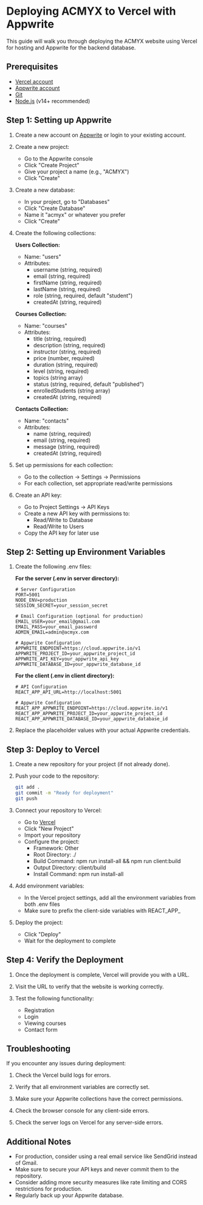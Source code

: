 # Deploying ACMYX to Vercel with Appwrite

This guide will walk you through deploying the ACMYX website using Vercel for hosting and Appwrite for the backend database.

## Prerequisites

- [Vercel account](https://vercel.com/)
- [Appwrite account](https://appwrite.io/)
- [Git](https://git-scm.com/)
- [Node.js](https://nodejs.org/) (v14+ recommended)

## Step 1: Setting up Appwrite

1. Create a new account on [Appwrite](https://appwrite.io/) or login to your existing account.

2. Create a new project:
   - Go to the Appwrite console
   - Click "Create Project"
   - Give your project a name (e.g., "ACMYX")
   - Click "Create"

3. Create a new database:
   - In your project, go to "Databases"
   - Click "Create Database"
   - Name it "acmyx" or whatever you prefer
   - Click "Create"

4. Create the following collections:

   **Users Collection:**
   - Name: "users"
   - Attributes:
     - username (string, required)
     - email (string, required)
     - firstName (string, required)
     - lastName (string, required)
     - role (string, required, default "student")
     - createdAt (string, required)

   **Courses Collection:**
   - Name: "courses"
   - Attributes:
     - title (string, required)
     - description (string, required)
     - instructor (string, required)
     - price (number, required)
     - duration (string, required)
     - level (string, required)
     - topics (string array)
     - status (string, required, default "published")
     - enrolledStudents (string array)
     - createdAt (string, required)

   **Contacts Collection:**
   - Name: "contacts"
   - Attributes:
     - name (string, required)
     - email (string, required)
     - message (string, required)
     - createdAt (string, required)

5. Set up permissions for each collection:
   - Go to the collection → Settings → Permissions
   - For each collection, set appropriate read/write permissions

6. Create an API key:
   - Go to Project Settings → API Keys
   - Create a new API key with permissions to:
     - Read/Write to Database
     - Read/Write to Users
   - Copy the API key for later use

## Step 2: Setting up Environment Variables

1. Create the following .env files:

   **For the server (.env in server directory):**
   ```
   # Server Configuration
   PORT=5001
   NODE_ENV=production
   SESSION_SECRET=your_session_secret

   # Email Configuration (optional for production)
   EMAIL_USER=your_email@gmail.com
   EMAIL_PASS=your_email_password
   ADMIN_EMAIL=admin@acmyx.com

   # Appwrite Configuration
   APPWRITE_ENDPOINT=https://cloud.appwrite.io/v1
   APPWRITE_PROJECT_ID=your_appwrite_project_id
   APPWRITE_API_KEY=your_appwrite_api_key
   APPWRITE_DATABASE_ID=your_appwrite_database_id
   ```

   **For the client (.env in client directory):**
   ```
   # API Configuration
   REACT_APP_API_URL=http://localhost:5001

   # Appwrite Configuration
   REACT_APP_APPWRITE_ENDPOINT=https://cloud.appwrite.io/v1
   REACT_APP_APPWRITE_PROJECT_ID=your_appwrite_project_id
   REACT_APP_APPWRITE_DATABASE_ID=your_appwrite_database_id
   ```

2. Replace the placeholder values with your actual Appwrite credentials.

## Step 3: Deploy to Vercel

1. Create a new repository for your project (if not already done).

2. Push your code to the repository:
   ```bash
   git add .
   git commit -m "Ready for deployment"
   git push
   ```

3. Connect your repository to Vercel:
   - Go to [Vercel](https://vercel.com/)
   - Click "New Project"
   - Import your repository
   - Configure the project:
     - Framework: Other
     - Root Directory: ./
     - Build Command: npm run install-all && npm run client:build
     - Output Directory: client/build
     - Install Command: npm run install-all

4. Add environment variables:
   - In the Vercel project settings, add all the environment variables from both .env files
   - Make sure to prefix the client-side variables with REACT_APP_

5. Deploy the project:
   - Click "Deploy"
   - Wait for the deployment to complete

## Step 4: Verify the Deployment

1. Once the deployment is complete, Vercel will provide you with a URL.

2. Visit the URL to verify that the website is working correctly.

3. Test the following functionality:
   - Registration
   - Login
   - Viewing courses
   - Contact form

## Troubleshooting

If you encounter any issues during deployment:

1. Check the Vercel build logs for errors.

2. Verify that all environment variables are correctly set.

3. Make sure your Appwrite collections have the correct permissions.

4. Check the browser console for any client-side errors.

5. Check the server logs on Vercel for any server-side errors.

## Additional Notes

- For production, consider using a real email service like SendGrid instead of Gmail.
- Make sure to secure your API keys and never commit them to the repository.
- Consider adding more security measures like rate limiting and CORS restrictions for production.
- Regularly back up your Appwrite database. 